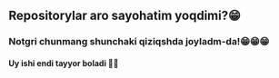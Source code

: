## Repositorylar aro sayohatim yoqdimi?😁
### Notgri chunmang shunchaki qiziqshda joyladm-da!😁😁😁
#### Uy ishi endi tayyor boladi 🤦‍♀️
